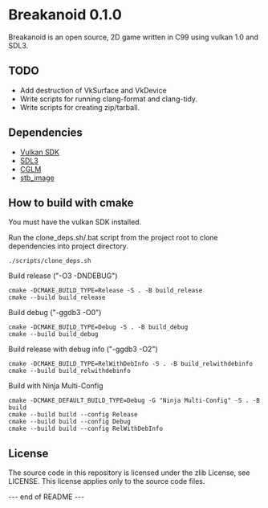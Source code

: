 Breakanoid 0.1.0
================

Breakanoid is an open source, 2D game written in C99 using vulkan 1.0 and SDL3.

TODO
----
  - Add destruction of VkSurface and VkDevice
  - Write scripts for running clang-format and clang-tidy.
  - Write scripts for creating zip/tarball.

Dependencies
------------

  - [Vulkan SDK](https://vulkan.lunarg.com)
  - [SDL3](https://github.com/libsdl-org/SDL)
  - [CGLM](https://github.com/recp/cglm)
  - [stb_image](https://github.com/nothings/stb)

How to build with cmake
-----------------------

You must have the vulkan SDK installed.

Run the clone_deps.sh/.bat script from the project root to clone dependencies into project directory. 
```
./scripts/clone_deps.sh 
```
Build release ("-O3 -DNDEBUG")
```
cmake -DCMAKE_BUILD_TYPE=Release -S . -B build_release
cmake --build build_release 
```
Build debug ("-ggdb3 -O0")
```
cmake -DCMAKE_BUILD_TYPE=Debug -S . -B build_debug
cmake --build build_debug
```
Build release with debug info ("-ggdb3 -O2")
```
cmake -DCMAKE_BUILD_TYPE=RelWithDebInfo -S . -B build_relwithdebinfo
cmake --build build_relwithdebinfo
```
Build with Ninja Multi-Config
```
cmake -DCMAKE_DEFAULT_BUILD_TYPE=Debug -G "Ninja Multi-Config" -S . -B build
cmake --build build --config Release
cmake --build build --config Debug
cmake --build build --config RelWithDebInfo
```

License
-------

The source code in this repository is licensed under the zlib License, see LICENSE. This license applies only to the source code files.

--- end of README ---
